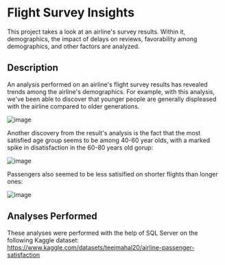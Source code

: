 # Flight Survey Insights
This project takes a look at an airline's survey results.  Within it, demographics, the impact of delays on reviews, favorability among demographics, and other factors are analyzed. 

## Description ##
An analysis performed on an airline's flight survey results has revealed trends among the airline's demographics. For example, with this analysis, we've
been able to discover that younger people are generally displeased with the airline compared to older generations.  

![image](https://github.com/Hschaper01/Flight_Survey_Insights/assets/120733129/48b797a0-03fe-4ca7-9c23-fff1cc8a69e8)

Another discovery from the result's analysis is the fact that the most satisfied age group seems to be among 40-60 year olds, with a marked spike in disatisfaction in the 60-80 years old gorup:

![image](https://github.com/Hschaper01/Flight_Survey_Insights/assets/120733129/0cdb7450-ccee-43d8-a06a-6adab8daf789)

Passengers also seemed to be less satisified on shorter flights than longer ones:

![image](https://github.com/Hschaper01/Flight_Survey_Insights/assets/120733129/ba65d207-58fb-432a-9eb6-b069c3c7e761)


## Analyses Performed ## 
These analyses were performed with the help of SQL Server on the following Kaggle dataset:
https://www.kaggle.com/datasets/teejmahal20/airline-passenger-satisfaction

